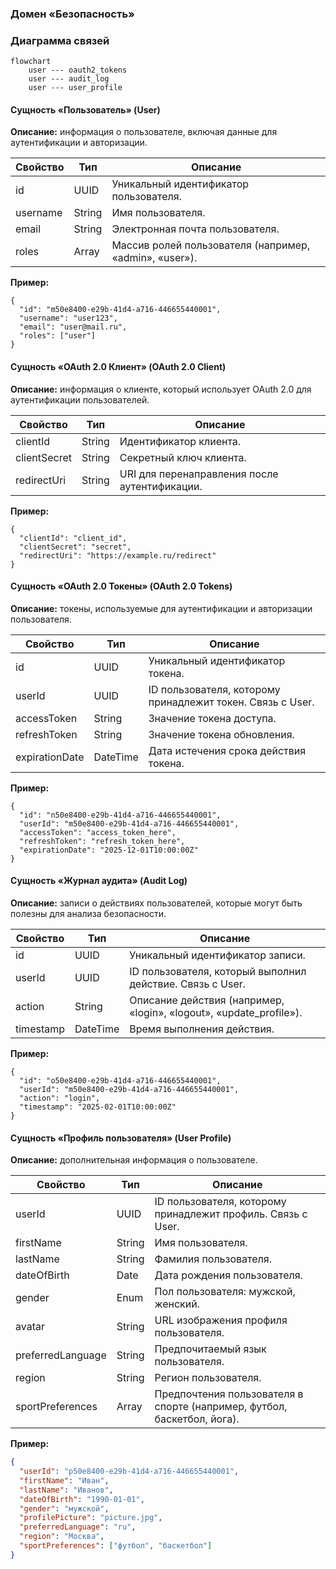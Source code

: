 ### Домен «Безопасность»

### Диаграмма связей
```mermaid
flowchart
    user --- oauth2_tokens
    user --- audit_log
    user --- user_profile
```

#### Сущность «Пользователь» (User)

**Описание:** информация о пользователе, включая данные для аутентификации и авторизации.

| Свойство | Тип | Описание |
| --- | --- | --- |
| id | UUID | Уникальный идентификатор пользователя. |
| username | String | Имя пользователя. |
| email | String | Электронная почта пользователя. |
| roles | Array | Массив ролей пользователя (например, «admin», «user»). |

**Пример:**
```
{
  "id": "m50e8400-e29b-41d4-a716-446655440001",
  "username": "user123",
  "email": "user@mail.ru",
  "roles": ["user"]
}
```

#### Сущность «OAuth 2.0 Клиент» (OAuth 2.0 Client)

**Описание:** информация о клиенте, который использует OAuth 2.0 для аутентификации пользователей.

| Свойство | Тип | Описание |
| --- | --- | --- |
| clientId | String | Идентификатор клиента. |
| clientSecret | String | Секретный ключ клиента. |
| redirectUri | String | URI для перенаправления после аутентификации. |

**Пример:**
```
{
  "clientId": "client_id",
  "clientSecret": "secret",
  "redirectUri": "https://example.ru/redirect"
}
```

#### Сущность «OAuth 2.0 Токены» (OAuth 2.0 Tokens)

**Описание:** токены, используемые для аутентификации и авторизации пользователя.

| Свойство | Тип | Описание |
| --- | --- | --- |
| id | UUID | Уникальный идентификатор токена. |
| userId | UUID | ID пользователя, которому принадлежит токен. Связь с User. |
| accessToken | String | Значение токена доступа. |
| refreshToken | String | Значение токена обновления. |
| expirationDate | DateTime | Дата истечения срока действия токена. |

**Пример:**
```
{
  "id": "n50e8400-e29b-41d4-a716-446655440001",
  "userId": "m50e8400-e29b-41d4-a716-446655440001",
  "accessToken": "access_token_here",
  "refreshToken": "refresh_token_here",
  "expirationDate": "2025-12-01T10:00:00Z"
}
```

#### Сущность «Журнал аудита» (Audit Log)

**Описание:** записи о действиях пользователей, которые могут быть полезны для анализа безопасности.

| Свойство | Тип | Описание |
| --- | --- | --- |
| id | UUID | Уникальный идентификатор записи. |
| userId | UUID | ID пользователя, который выполнил действие. Связь с User. |
| action | String | Описание действия (например, «login», «logout», «update_profile»). |
| timestamp | DateTime | Время выполнения действия. |

**Пример:**
```
{
  "id": "o50e8400-e29b-41d4-a716-446655440001",
  "userId": "m50e8400-e29b-41d4-a716-446655440001",
  "action": "login",
  "timestamp": "2025-02-01T10:00:00Z"
}
```
 

#### Сущность «Профиль пользователя» (User Profile)

**Описание:** дополнительная информация о пользователе.

| Свойство | Тип | Описание |
| --- | --- | --- |
| userId | UUID | ID пользователя, которому принадлежит профиль. Связь с User. |
| firstName | String | Имя пользователя. |
| lastName | String | Фамилия пользователя. |
| dateOfBirth | Date | Дата рождения пользователя. |
| gender | Enum | Пол пользователя: мужской, женский. |
| avatar | String | URL изображения профиля пользователя. |
| preferredLanguage | String | Предпочитаемый язык пользователя. |
| region | String | Регион пользователя. |
| sportPreferences | Array | Предпочтения пользователя в спорте (например, футбол, баскетбол, йога). |

**Пример:**
```json
{
  "userId": "p50e8400-e29b-41d4-a716-446655440001",
  "firstName": "Иван",
  "lastName": "Иванов",
  "dateOfBirth": "1990-01-01",
  "gender": "мужской",
  "profilePicture": "picture.jpg",
  "preferredLanguage": "ru",
  "region": "Москва",
  "sportPreferences": ["футбол", "баскетбол"]
}
```
 
